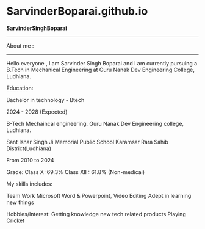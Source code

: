 # SarvinderBoparai.github.io
**SarvinderSinghBoparai**  
__________
About me :
_________
Hello everyone , I am Sarvinder Singh Boparai and I am currently  pursuing a B.Tech in Mechanical Engineering at Guru Nanak Dev Engineering College, Ludhiana.

Education:

Bachelor in technology - Btech

2024 - 2028 (Expected)

B-Tech Mechaincal engineering.
Guru Nanak Dev Engineering college, Ludhiana.

Sant Ishar Singh Ji Memorial Public School Karamsar Rara Sahib District(Ludhiana)

From 2010 to 2024

Grade: Class X :69.3%
Class XII : 61.8% (Non-medical)

My skills includes:

Team Work
Microsoft Word & Powerpoint,
Video Editing
Adept in learning new things

Hobbies/Interest:
Getting knowledge new tech related products
Playing Cricket
